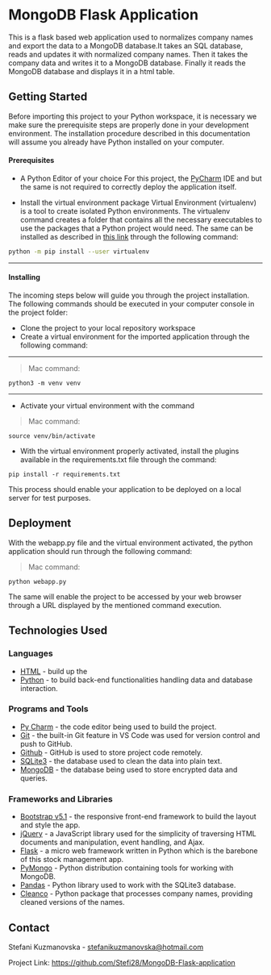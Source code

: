 # MongoDB Flask Application 

This is a flask based web application used to normalizes company names and export the data to a MongoDB database.It takes an SQL database, reads and updates it with normalized company names. Then it takes the company data and writes it to a MongoDB database. Finally it reads the MongoDB database and displays it in a html table.


## Getting Started

Before importing this project to your Python workspace, it is necessary we make sure the prerequisite steps are properly done in your development environment. The installation procedure described in this documentation will assume you already have Python installed on your computer.

#### Prerequisites

+ A Python Editor of your choice
For this project, the [PyCharm](https://www.jetbrains.com/pycharm/) IDE and but the same is not required to correctly deploy the application itself.

+ Install the virtual environment package
Virtual Environment (virtualenv) is a tool to create isolated Python environments. The virtualenv command creates a folder that contains all the necessary executables to use the packages that a Python project would need. The same can be installed as described in [this link](http://docs.python-guide.org/en/latest/dev/virtualenvs/) through the following command:


```bash
python -m pip install --user virtualenv
```
---
#### Installing

The incoming steps below will guide you through the project installation.
The following commands should be executed in your computer console in the project folder:

+ Clone the project to your local repository workspace
+ Create a virtual environment for the imported application through the following command:
---
> Mac command:

```
python3 -m venv venv
```
---
+ Activate your virtual environment with the command

> Mac command:

```
source venv/bin/activate
```

+ With the virtual environment properly activated, install the plugins available in the requirements.txt file through the command:

```
pip install -r requirements.txt
```
This process should enable your application to be deployed on a local server for test purposes.


## Deployment

With the webapp.py file and the virtual environment activated, the python application should run through the following command:

>Mac command:

```
python webapp.py

```
The same will enable the project to be accessed by your web browser through a URL displayed by the mentioned command execution.

## Technologies Used

### Languages

+ [HTML](https://developer.mozilla.org/en-US/docs/Web/HTML) - build up the 
+ [Python](https://www.python.org/) - to build back-end functionalities handling data and database interaction.

### Programs and Tools

+ [Py Charm]( https://www.jetbrains.com/pycharm/) - the code editor being used to build the project.
+ [Git](https://git-scm.com/) - the built-in Git feature in VS Code was used for version control and push to GitHub.
+ [Github](https://github.com/) - GitHub is used to store project code remotely.
+ [SQLite3](https://sqlite.org/) - the database used to clean the data into plain text.
+ [MongoDB](https://www.mongodb.com/) - the database being used to store encrypted data and queries.

### Frameworks and Libraries

+ [Bootstrap v5.1](https://getbootstrap.com/) - the responsive front-end framework to build the layout and style the app.
+ [jQuery](https://jquery.com/) - a JavaScript library used for the simplicity of traversing HTML documents and manipulation, event handling, and Ajax.
+ [Flask](https://palletsprojects.com/p/flask/) - a micro web framework written in Python which is the barebone of this stock management app.
+ [PyMongo](https://pymongo.readthedocs.io/en/stable/) - Python distribution containing tools for working with MongoDB.
+ [Pandas](https://pandas.pydata.org/) - Python library used to work with the SQLite3 database.
+ [Cleanco](https://pypi.org/project/cleanco/) - Python package that processes company names, providing cleaned versions of the names.


## Contact

Stefani Kuzmanovska - stefanikuzmanovska@hotmail.com

Project Link: https://github.com/Stefi28/MongoDB-Flask-application


